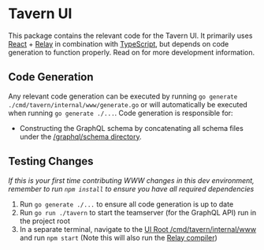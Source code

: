 # Tavern UI
This package contains the relevant code for the Tavern UI. It primarily uses [React](https://reactjs.org/docs/getting-started.html) + [Relay](https://relay.dev/docs/guided-tour/) in combination with [TypeScript](https://www.typescriptlang.org/), but depends on code generation to function properly. Read on for more development information.

## Code Generation
Any relevant code generation can be executed by running `go generate ./cmd/tavern/internal/www/generate.go` or will automatically be executed when running `go generate ./...`. Code generation is responsible for:

* Constructing the GraphQL schema by concatenating all schema files under the [/graphql/schema directory](https://github.com/KCarretto/realm/tree/main/graphql/schema).

## Testing Changes

_If this is your first time contributing WWW changes in this dev environment, remember to run `npm install` to ensure you have all required dependencies_

1. Run `go generate ./...` to ensure all code generation is up to date
2. Run `go run ./tavern` to start the teamserver (for the GraphQL API) run in the project root
3. In a separate terminal, navigate to the [UI Root /cmd/tavern/internal/www](https://github.com/KCarretto/realm/tree/main/cmd/tavern/internal/www) and run `npm start` (Note this will also run the [Relay compiler](https://relay.dev/docs/guides/compiler/)) 
